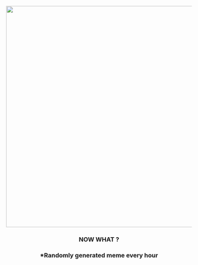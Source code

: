 <p align="center">
        <img src="https://i.redd.it/2w2q0860aou81.jpg" width="600" height="600">
        </p>
        <h3 align="center">NOW WHAT ?</h3>
        <h3 align="center">*Randomly generated meme every hour</h3>
    